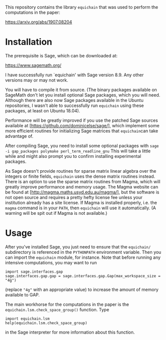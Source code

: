 This repository contains the library `equichain` that was used to perform
the computations in the paper:

https://arxiv.org/abs/1907.08204

# Installation

The prerequisite is Sage, which can be downloaded at:

https://www.sagemath.org/

I have successfully run `equichain' with Sage version 8.9. Any other versions
may or may not work.

You will have to compile it from source. (The binary packages available on
SageMath don't let you install optional Sage packages, which you will need.
Although there are also now Sage packages available in the Ubuntu repositories,
I wasn't able to successfully run `equichain` using these packages, at least on
Ubuntu 18.04).

Performance will be greatly improved if you use the patched Sage sources
available at [https://github.com/dominicelse/sage/], which implement some more
efficient routines for initializing Sage matrices that `equichain`can take
advantage of.

After compiling Sage, you need to install some optional packages with
```sage -i gap_packages polymake perl_term_readline_gnu```
This will take a little while and might also prompt you to confirm installing
experimental packages.

As Sage doesn't provide routines for sparse matrix linear algebra over the
integers or finite fields, `equichain` uses the dense matrix routines instead.
There is an option to use the sparse matrix routines from Magma, which will
greatly improve performance and memory usage. The Magma website can be found at
[http://magma.maths.usyd.edu.au/magma/], but the software is not open source and
requires a pretty hefty license fee unless your institution already has a site
license. If Magma is installed properly, i.e. the `magma` command is in your
`PATH`, then `equichain` will use it automatically. (A warning will be spit out
if Magma is not available.)


# Usage

After you've installed Sage, you just need to ensure that the `equichain/`
subdirectory is referenced in the `PYTHONPATH` environment variable. Then you can
import the `equichain` module, for instance. Note that before running any
intensive computations, you may want to run

```
import sage.interfaces.gap
sage.interfaces.gap.gap = sage.interfaces.gap.Gap(max_workspace_size = "4g")
```
(replace `"4g"` with an appropriate value) to increase the amount of memory available to GAP.

The main workhorse for the computations in the paper is the
`equichain.lsm.check_space_group()` function. Type
```
import equichain.lsm
help(equichain.lsm.check_space_group)
```
in the Sage interpreter for more information about this function.
